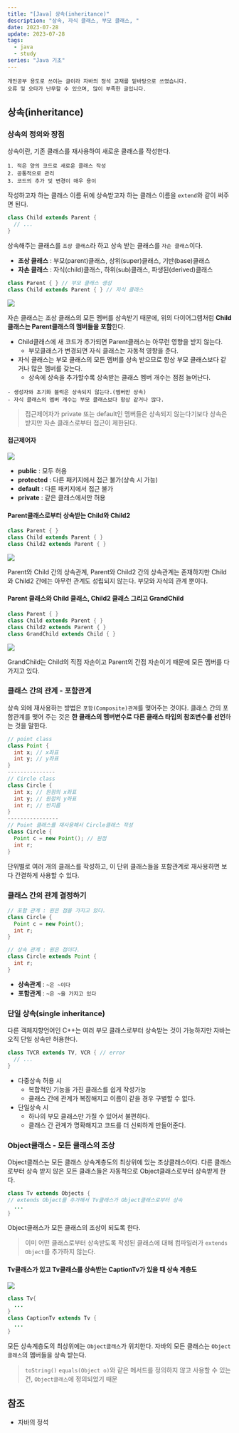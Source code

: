 ```yaml
---
title: "[Java] 상속(inheritance)"
description: "상속, 자식 클래스, 부모 클래스, "
date: 2023-07-28
update: 2023-07-28
tags:
  - java
  - study
series: "Java 기초"
---
```


```
개인공부 용도로 쓰이는 글이라 자바의 정석 교재를 밑바탕으로 쓰였습니다. 
오류 및 오타가 난무할 수 있으며, 많이 부족한 글입니다.
```

## 상속(inheritance)

### 상속의 정의와 장점

상속이란, 기존 클래스를 재사용하여 새로운 클래스를 작성한다.

```
1. 적은 양의 코드로 새로운 클래스 작성
2. 공통적으로 관리
3. 코드의 추가 및 변경이 매우 용이
```

작성하고자 하는 클래스 이름 뒤에 상속받고자 하는 클래스 이름을 `extend`와 같이 써주면 된다.

```java
class Child extends Parent {
  // ... 
}
```

상속해주는 클래스를 `조상 클래스`라 하고 상속 받는 클래스를 `자손 클래스`이다.

- **조상 클래스** : 부모(parent)클래스, 상위(super)클래스, 기반(base)클래스
- **자손 클래스** : 자식(child)클래스, 하위(sub)클래스, 파생된(derived)클래스

```java
class Parent { } // 부모 클래스 생성
class Child extends Parent { } // 자식 클래스 
```

![](https://github.com/C0ribo/code-blog/assets/133131980/6aec21e2-5464-4f69-b4d0-7e92ac7cddf4)

자손 클래스는 조상 클래스의 모든 멤버를 상속받기 때문에, 위의 다이어그램처럼 **Child클래스는 Parent클래스의 멤버들을 포함**한다.

- Child클래스에 새 코드가 추가되면 Parent클래스는 아무런 영향을 받지 않는다.
  * 부모클래스가 변경되면 자식 클래스는 자동적 영향을 준다.
- 자식 클래스는 부모 클래스의 모든 멤버를 상속 받으므로 항상 부모 클래스보다 같거나 많은 멤버를 갖는다.
  * 상속에 상속을 추가할수록 상속받는 클래스 멤버 개수는 점점 늘어난다.

```
- 생성자와 초기화 블럭은 상속되지 않는다.(멤버만 상속)
- 자식 클래스의 멤버 개수는 부모 클래스보다 항상 같거나 많다.
```

> 접근제어자가 private 또는 default인 멤버들은 상속되지 않는다기보다 상속은 받지만 자손 클래스로부터 접근이 제한된다.

#### 접근제어자 

![](https://github.com/C0ribo/code-blog/assets/133131980/e795b612-f470-43c6-bd4b-cef08746ee24)

- **public** : 모두 허용
- **protected** : 다른 패키지에서 접근 불가(상속 시 가능)
- **default** : 다른 패키지에서 접근 불가
- **private** : 같은 클래스에서만 허용

#### Parent클래스로부터 상속받는 Child와 Child2

```java
class Parent { }
class Child extends Parent { }
class Child2 extends Parent { }
```

![](https://github.com/C0ribo/code-blog/assets/133131980/aceff6f2-1b7d-40e7-91da-7e5246dc693e)

Parent와 Child 간의 상속관계, Parent와 Child2 간의 상속관계는 존재하지만 Child와 Child2 간에는 아무런 관계도 성립되지 않는다. 부모와 자식의 관계 뿐이다.

#### Parent 클래스와 Child 클래스, Child2 클래스 그리고 GrandChild

```java
class Parent { }
class Child extends Parent { }
class Child2 extends Parent { }
class GrandChild extends Child { }
```

![](https://github.com/C0ribo/code-blog/assets/133131980/c08d803a-7dd7-49fc-b40c-3703398ab5c7)

GrandChild는 Child의 직접 자손이고 Parent의 간접 자손이기 때문에 모든 멤버를 다 가지고 있다. 

### 클래스 간의 관계 - 포함관계

상속 외에 재사용하는 방법은 `포함(Composite)관계`를 맺어주는 것이다. 클래스 간의 포함관계를 맺어 주는 것은 **한 클래스의 멤버변수로 다른 클래스 타입의 참조변수를 선언**하는 것을 말한다. 

```java
// point class
class Point {
  int x; // x좌표
  int y; // y좌표
}
---------------
// Circle class
class Circle {
  int x; // 원점의 x좌표
  int y; // 원점의 y좌표
  int r; // 반지름
}
----------------
// Point 클래스를 재사용해서 Circle클래스 작성
class Circle {
  Point c = new Point(); // 원점
  int r;
}
```

단위별로 여러 개의 클래스를 작성하고, 이 단위 클래스들을 포함관계로 재사용하면 보다 간결하게 사용할 수 있다.

### 클래스 간의 관계 결정하기

```java
// 포함 관계 : 원은 점을 가지고 있다.
class Circle {
  Point c = new Point();
  int r;
}

// 상속 관계 : 원은 점이다.
class Circle extends Point {
  int r;
}
```

- **상속관계** : `~은 ~이다`
- **포함관계** : `~은 ~을 가지고 있다`


### 단일 상속(single inheritance)

다른 객체지향언어인 C++는 여러 부모 클래스로부터 상속받는 것이 가능하지만 자바는 오직 단일 상속만 허용한다. 

```java
class TVCR extends TV, VCR { // error
  // ... 
}
```

- 다중상속 허용 시
  * 복합적인 기능을 가진 클래스를 쉽게 작성가능
  * 클래스 간에 관계가 복잡해지고 이름이 같을 경우 구별할 수 없다.
- 단일상속 시
  * 하나의 부모 클래스만 가질 수 있어서 불편하다.
  * 클래스 간 관계가 명확해지고 코드를 더 신뢰하게 만들어준다.

### Object클래스 - 모든 클래스의 조상

Object클래스는 모든 클래스 상속계층도의 최상위에 있는 조상클래스이다.
다른 클래스로부터 상속 받지 않은 모든 클래스들은 자동적으로 Object클래스로부터 상속받게 한다.

```java
class Tv extends Objects { 
// extends Object를 추가해서 Tv클래스가 Object클래스로부터 상속
  ...
}
```
Object클래스가 모든 클래스의 조상이 되도록 한다. 

> 이미 어떤 클래스로부터 상속받도록 작성된 클래스에 대해 컴파일러가 `extends Object`를 추가하지 않는다.


#### Tv클래스가 있고 Tv클래스를 상속받는 CaptionTv가 있을 때 상속 계층도

![](https://github.com/C0ribo/code-blog/assets/133131980/0bf7b3f6-7685-422d-b917-0ce1eae523bd)

```java
class Tv{
  ...
}
class CaptionTv extends Tv {
  ...
}
```
모든 상속계층도의 최상위에는 `Object클래스`가 위치한다. 자바의 모든 클래스는 `Object클래스`의 멤버들을 상속 받는다.
> `toString()` `equals(Object o)`와 같은 메서드를 정의하지 않고 사용할 수 있는 건, `Object클래스`에 정의되었기 때문

## 참조

- 자바의 정석